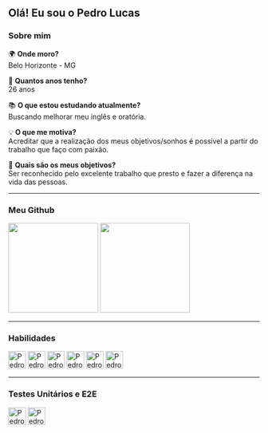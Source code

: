 ## Olá! Eu sou o Pedro Lucas

### Sobre mim

🌍 **Onde moro?**  
Belo Horizonte - MG

🎂 **Quantos anos tenho?**  
26 anos

📚 **O que estou estudando atualmente?**  
Buscando melhorar meu inglês e oratória.

💡 **O que me motiva?**  
Acreditar que a realização dos meus objetivos/sonhos é possível a partir do trabalho que faço com paixão.

🎯 **Quais são os meus objetivos?**  
Ser reconhecido pelo excelente trabalho que presto e fazer a diferença na vida das pessoas.

---

### Meu Github

<div>
  <img height="180em" src="https://github-readme-stats.vercel.app/api?username=pedrooLska&show_icons=true&theme=tokyonight&include_all_commits=true&count_private=true"/>
  <img height="180em" src="https://github-readme-stats.vercel.app/api/top-langs/?username=pedrooLska&layout=compact&langs_count=7&theme=tokyonight"/>
</div>

---

### Habilidades

<div>
  <img alt="Pedro-CSS" height="35" src="https://user-images.githubusercontent.com/45328215/129425392-48f02279-c600-4a3b-911e-97503accf652.png"/>
  <img alt="Pedro-HTML" height="35" src="https://user-images.githubusercontent.com/45328215/129425390-9903bb3a-4bfd-4c8a-acb1-388bf74c092b.png"/>
  <img alt="Pedro-JS" height="35" src="https://user-images.githubusercontent.com/45328215/129425393-693c1790-98ac-4871-a280-f98371eb42b7.png"/>
  <img alt="Pedro-TypeScript" height="35" src="https://github.com/PedrooLska/pedrooLska/assets/45328215/c181b434-76d1-4e28-8956-ab3c35c6e213"/>
  <img alt="Pedro-VUE" height="35" src="https://user-images.githubusercontent.com/45328215/129425395-14f4e43d-03d7-4a64-be6a-2c83018f2bff.png"/>
  <img alt="Pedro-REACT" height="35" src="https://github.com/PedrooLska/pedrooLska/assets/45328215/ac662b5b-612e-4897-bada-b5f85cdd3667"/>
</div>

---

### Testes Unitários e E2E

<div>
  <img alt="Pedro-Cypress" height="35" src="https://github.com/PedrooLska/pedrooLska/assets/45328215/94246b03-35d2-4c76-aa0a-d2519c8915db"/>
  <img alt="Pedro-Jest" height="35" src="https://github.com/PedrooLska/pedrooLska/assets/45328215/ec4c4184-7529-447f-8287-c9b399e4e151"/>
</div>
